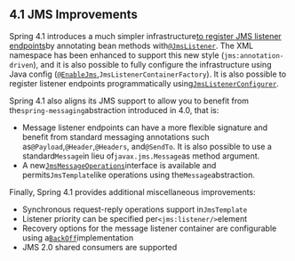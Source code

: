 ## 4.1 JMS Improvements

Spring 4.1 introduces a much simpler infrastructure[to register JMS listener endpoints](https://docs.spring.io/spring/docs/current/spring-framework-reference/htmlsingle/#jms-annotated)by annotating bean methods with[`@JmsListener`](http://docs.spring.io/spring-framework/docs/4.3.11.RELEASE/javadoc-api/org/springframework/jms/annotation/JmsListener.html). The XML namespace has been enhanced to support this new style \(`jms:annotation-driven`\), and it is also possible to fully configure the infrastructure using Java config \([`@EnableJms`](http://docs.spring.io/spring-framework/docs/4.3.11.RELEASE/javadoc-api/org/springframework/jms/annotation/EnableJms.html),`JmsListenerContainerFactory`\). It is also possible to register listener endpoints programmatically using[`JmsListenerConfigurer`](http://docs.spring.io/spring-framework/docs/4.3.11.RELEASE/javadoc-api/org/springframework/jms/annotation/JmsListenerConfigurer.html).

Spring 4.1 also aligns its JMS support to allow you to benefit from the`spring-messaging`abstraction introduced in 4.0, that is:

* Message listener endpoints can have a more flexible signature and benefit from standard messaging annotations such as`@Payload`,`@Header`,`@Headers`, and`@SendTo`. It is also possible to use a standard`Message`in lieu of`javax.jms.Message`as method argument.
* A new[`JmsMessageOperations`](http://docs.spring.io/spring-framework/docs/4.3.11.RELEASE/javadoc-api/org/springframework/jms/core/JmsMessageOperations.html)interface is available and permits`JmsTemplate`like operations using the`Message`abstraction.

Finally, Spring 4.1 provides additional miscellaneous improvements:

* Synchronous request-reply operations support in`JmsTemplate`
* Listener priority can be specified per`<jms:listener/>`element
* Recovery options for the message listener container are configurable using a[`BackOff`](http://docs.spring.io/spring-framework/docs/4.3.11.RELEASE/javadoc-api/org/springframework/util/backoff/BackOff.html)implementation
* JMS 2.0 shared consumers are supported



